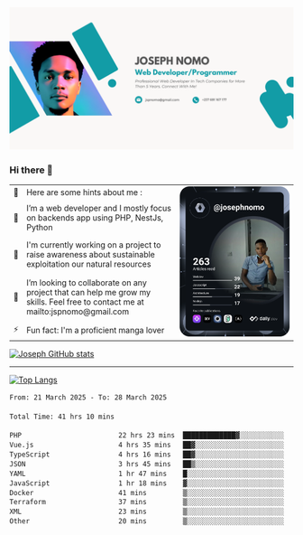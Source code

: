 ![Banner of my profile!](/Joseph_NOMO_NEW.png "Banner")

### Hi there 👋

<!--- | --  | 👋  | Here are some hints about me :                                                                                                 | <td rowspan=6><img src="/devcard.svg" width="400" alt="Joseph NOMO's Dev Card"/></td> |
| --- | --- | ------------------------------------------------------------------------------------------------------------------------------ | ------------------------------------------------------------------------------------- |
| --  | 🔭  | I’m a web developer and I mostly focus on backends app using PHP, NestJs, Python                                               |
| --  | 🦁  | I'm currently working on a project to raise awareness about sustainable exploitation our natural resources                     |
| --  | 👯  | I’m looking to collaborate on any project that can help me grow my skills. Feel free to contact me at mailto:jspnomo@gmail.com |
| --  | ⚡  | Fun fact: I'm a proficient manga lover                                                                                         |
--->

<table>
    <tr>
        <td width="1%">👋</td>
        <td width="55%">Here are some hints about me :</td>
        <td rowspan=6 width="44%"><img src="/devcard.svg" width="400" alt="Joseph NOMO's Dev Card"/></td>
    </tr>
    <tr>
        <td>🔭</td>
        <td>I’m a web developer and I mostly focus on backends app using PHP, NestJs, Python</td>
    </tr>
    <tr>
        <td>🦁</td>
        <td>I'm currently working on a project to raise awareness about sustainable exploitation our natural resources</td>
    </tr>
    <tr>
        <td>👯</td>
        <td>I’m looking to collaborate on any project that can help me grow my skills. Feel free to contact me at mailto:jspnomo@gmail.com</td>
    </tr>
    <tr>
        <td>⚡</td>
        <td>Fun fact: I'm a proficient manga lover</td>
    </tr>

</table>

[![Joseph GitHub stats](https://github-readme-stats-seven-sigma-53.vercel.app/api?username=Jspascal)](https://github.com/Jspascal/github-readme-stats)

---

[![Top Langs](https://github-readme-stats-seven-sigma-53.vercel.app/api/top-langs/?username=Jspascal&layout=compact)](https://github.com/Jspascal/github-readme-stats)

<!--START_SECTION:waka-->

```txt
From: 21 March 2025 - To: 28 March 2025

Total Time: 41 hrs 10 mins

PHP                        22 hrs 23 mins  █████████████▓░░░░░░░░░░░   54.39 %
Vue.js                     4 hrs 35 mins   ██▓░░░░░░░░░░░░░░░░░░░░░░   11.16 %
TypeScript                 4 hrs 16 mins   ██▓░░░░░░░░░░░░░░░░░░░░░░   10.38 %
JSON                       3 hrs 45 mins   ██▒░░░░░░░░░░░░░░░░░░░░░░   09.13 %
YAML                       1 hr 47 mins    █░░░░░░░░░░░░░░░░░░░░░░░░   04.36 %
JavaScript                 1 hr 18 mins    ▓░░░░░░░░░░░░░░░░░░░░░░░░   03.18 %
Docker                     41 mins         ▒░░░░░░░░░░░░░░░░░░░░░░░░   01.69 %
Terraform                  37 mins         ▒░░░░░░░░░░░░░░░░░░░░░░░░   01.51 %
XML                        23 mins         ▒░░░░░░░░░░░░░░░░░░░░░░░░   00.94 %
Other                      20 mins         ▒░░░░░░░░░░░░░░░░░░░░░░░░   00.84 %
```

<!--END_SECTION:waka-->
